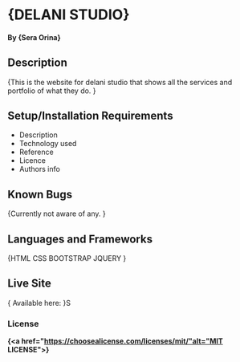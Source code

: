 # {DELANI STUDIO}
#### By **{Sera Orina}**
## Description
{This is the website for delani studio that shows all the services and portfolio of what they do. }
## Setup/Installation Requirements
* Description
* Technology used
* Reference
* Licence
* Authors info
## Known Bugs
{Currently not aware of any. }
## Languages and Frameworks
{HTML 
CSS
BOOTSTRAP
JQUERY
}
## Live Site 
{ Available here: }S
### License
 **{<a href="https://choosealicense.com/licenses/mit/"alt="MIT LICENSE">}**
  